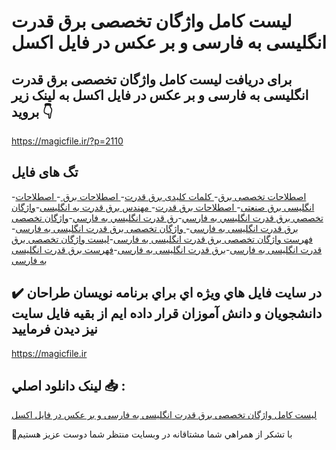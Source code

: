# لیست کامل واژگان تخصصی برق قدرت انگلیسی به فارسی و بر عکس در فایل اکسل

## برای دریافت لیست کامل واژگان تخصصی برق قدرت انگلیسی به فارسی و بر عکس در فایل اکسل به لینک زیر بروید 👇

https://magicfile.ir/?p=2110

## تگ های فایل

-[اصطلاحات تخصصی برق](https://magicfile.ir/product/%d9%88%d8%a7%da%98%da%af%d8%a7%d9%86-%d8%aa%d8%ae%d8%b5%d8%b5%d9%8a-%d8%a8%d8%b1%d9%82-%d9%82%d8%af%d8%b1%d8%aa-%d8%a7%d9%86%da%af%d9%84%d9%8a%d8%b3%d9%8a-%d8%a8%d9%87-%d9%81%d8%a7%d8%b1%d8%b3%d9%8a/)-[ کلمات کلیدی برق قدرت](https://magicfile.ir/product/%d9%88%d8%a7%da%98%da%af%d8%a7%d9%86-%d8%aa%d8%ae%d8%b5%d8%b5%d9%8a-%d8%a8%d8%b1%d9%82-%d9%82%d8%af%d8%b1%d8%aa-%d8%a7%d9%86%da%af%d9%84%d9%8a%d8%b3%d9%8a-%d8%a8%d9%87-%d9%81%d8%a7%d8%b1%d8%b3%d9%8a/)-[ اصطلاحات برق ](https://magicfile.ir/product/%d9%88%d8%a7%da%98%da%af%d8%a7%d9%86-%d8%aa%d8%ae%d8%b5%d8%b5%d9%8a-%d8%a8%d8%b1%d9%82-%d9%82%d8%af%d8%b1%d8%aa-%d8%a7%d9%86%da%af%d9%84%d9%8a%d8%b3%d9%8a-%d8%a8%d9%87-%d9%81%d8%a7%d8%b1%d8%b3%d9%8a/)-[ اصطلاحات انگلیسی برق صنعتی](https://magicfile.ir/product/%d9%88%d8%a7%da%98%da%af%d8%a7%d9%86-%d8%aa%d8%ae%d8%b5%d8%b5%d9%8a-%d8%a8%d8%b1%d9%82-%d9%82%d8%af%d8%b1%d8%aa-%d8%a7%d9%86%da%af%d9%84%d9%8a%d8%b3%d9%8a-%d8%a8%d9%87-%d9%81%d8%a7%d8%b1%d8%b3%d9%8a/)-[ اصطلاحات برق قدرت](https://magicfile.ir/product/%d9%88%d8%a7%da%98%da%af%d8%a7%d9%86-%d8%aa%d8%ae%d8%b5%d8%b5%d9%8a-%d8%a8%d8%b1%d9%82-%d9%82%d8%af%d8%b1%d8%aa-%d8%a7%d9%86%da%af%d9%84%d9%8a%d8%b3%d9%8a-%d8%a8%d9%87-%d9%81%d8%a7%d8%b1%d8%b3%d9%8a/)-[ مهندس برق قدرت به انگلیسی](https://magicfile.ir/product/%d9%88%d8%a7%da%98%da%af%d8%a7%d9%86-%d8%aa%d8%ae%d8%b5%d8%b5%d9%8a-%d8%a8%d8%b1%d9%82-%d9%82%d8%af%d8%b1%d8%aa-%d8%a7%d9%86%da%af%d9%84%d9%8a%d8%b3%d9%8a-%d8%a8%d9%87-%d9%81%d8%a7%d8%b1%d8%b3%d9%8a/)-[واژگان تخصصي برق قدرت انگليسي به فارسي](https://magicfile.ir/product/%d9%88%d8%a7%da%98%da%af%d8%a7%d9%86-%d8%aa%d8%ae%d8%b5%d8%b5%d9%8a-%d8%a8%d8%b1%d9%82-%d9%82%d8%af%d8%b1%d8%aa-%d8%a7%d9%86%da%af%d9%84%d9%8a%d8%b3%d9%8a-%d8%a8%d9%87-%d9%81%d8%a7%d8%b1%d8%b3%d9%8a/)-[رق قدرت انگليسي به فارسي](https://magicfile.ir/product/%d9%88%d8%a7%da%98%da%af%d8%a7%d9%86-%d8%aa%d8%ae%d8%b5%d8%b5%d9%8a-%d8%a8%d8%b1%d9%82-%d9%82%d8%af%d8%b1%d8%aa-%d8%a7%d9%86%da%af%d9%84%d9%8a%d8%b3%d9%8a-%d8%a8%d9%87-%d9%81%d8%a7%d8%b1%d8%b3%d9%8a/)-[واژگان تخصصی برق قدرت انگلیسی به فارسی](https://magicfile.ir/product/%d9%88%d8%a7%da%98%da%af%d8%a7%d9%86-%d8%aa%d8%ae%d8%b5%d8%b5%d9%8a-%d8%a8%d8%b1%d9%82-%d9%82%d8%af%d8%b1%d8%aa-%d8%a7%d9%86%da%af%d9%84%d9%8a%d8%b3%d9%8a-%d8%a8%d9%87-%d9%81%d8%a7%d8%b1%d8%b3%d9%8a/)-[ واژگان تخصصی برق قدرت انگلیسی به فارسی](https://magicfile.ir/product/%d9%88%d8%a7%da%98%da%af%d8%a7%d9%86-%d8%aa%d8%ae%d8%b5%d8%b5%d9%8a-%d8%a8%d8%b1%d9%82-%d9%82%d8%af%d8%b1%d8%aa-%d8%a7%d9%86%da%af%d9%84%d9%8a%d8%b3%d9%8a-%d8%a8%d9%87-%d9%81%d8%a7%d8%b1%d8%b3%d9%8a/)-[فهرست  واژگان تخصصی برق قدرت انگلیسی به فارسی](https://magicfile.ir/product/%d9%88%d8%a7%da%98%da%af%d8%a7%d9%86-%d8%aa%d8%ae%d8%b5%d8%b5%d9%8a-%d8%a8%d8%b1%d9%82-%d9%82%d8%af%d8%b1%d8%aa-%d8%a7%d9%86%da%af%d9%84%d9%8a%d8%b3%d9%8a-%d8%a8%d9%87-%d9%81%d8%a7%d8%b1%d8%b3%d9%8a/)-[لیست  واژگان تخصصی برق قدرت انگلیسی به فارسی](https://magicfile.ir/product/%d9%88%d8%a7%da%98%da%af%d8%a7%d9%86-%d8%aa%d8%ae%d8%b5%d8%b5%d9%8a-%d8%a8%d8%b1%d9%82-%d9%82%d8%af%d8%b1%d8%aa-%d8%a7%d9%86%da%af%d9%84%d9%8a%d8%b3%d9%8a-%d8%a8%d9%87-%d9%81%d8%a7%d8%b1%d8%b3%d9%8a/)-[برق قدرت انگلیسی به فارسی](https://magicfile.ir/product/%d9%88%d8%a7%da%98%da%af%d8%a7%d9%86-%d8%aa%d8%ae%d8%b5%d8%b5%d9%8a-%d8%a8%d8%b1%d9%82-%d9%82%d8%af%d8%b1%d8%aa-%d8%a7%d9%86%da%af%d9%84%d9%8a%d8%b3%d9%8a-%d8%a8%d9%87-%d9%81%d8%a7%d8%b1%d8%b3%d9%8a/)-[فهرست برق قدرت انگلیسی به فارسی](https://magicfile.ir/product/%d9%88%d8%a7%da%98%da%af%d8%a7%d9%86-%d8%aa%d8%ae%d8%b5%d8%b5%d9%8a-%d8%a8%d8%b1%d9%82-%d9%82%d8%af%d8%b1%d8%aa-%d8%a7%d9%86%da%af%d9%84%d9%8a%d8%b3%d9%8a-%d8%a8%d9%87-%d9%81%d8%a7%d8%b1%d8%b3%d9%8a/)

## ✔️ در سايت فايل هاي ويژه اي براي برنامه نويسان طراحان دانشجويان و دانش آموزان قرار داده ايم از بقيه فايل سايت نيز ديدن فرماييد

https://magicfile.ir


## لينک دانلود اصلي 📥 :

[لیست کامل واژگان تخصصی برق قدرت انگلیسی به فارسی و بر عکس در فایل اکسل](https://magicfile.ir/product/%d9%88%d8%a7%da%98%da%af%d8%a7%d9%86-%d8%aa%d8%ae%d8%b5%d8%b5%d9%8a-%d8%a8%d8%b1%d9%82-%d9%82%d8%af%d8%b1%d8%aa-%d8%a7%d9%86%da%af%d9%84%d9%8a%d8%b3%d9%8a-%d8%a8%d9%87-%d9%81%d8%a7%d8%b1%d8%b3%d9%8a/) 


🙏با تشکر از همراهي شما مشتاقانه در وبسایت منتظر شما دوست عزیز هستیم

